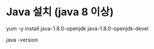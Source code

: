 # Java 설치 (java 8 이상)
 
 yum -y install java-1.8.0-openjdk java-1.8.0-openjdk-devel
 
 
 java -version
